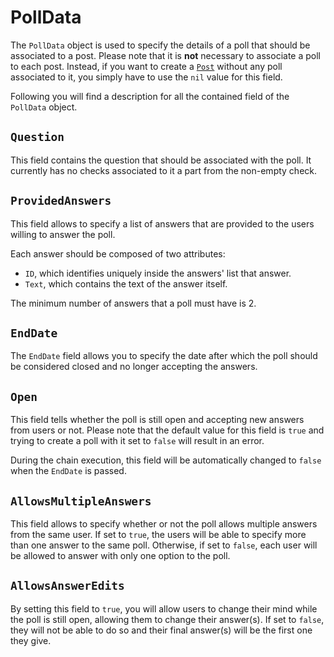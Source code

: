 # PollData
The `PollData` object is used to specify the details of a poll that should be associated to a post. Please note that it is **not** necessary to associate a poll to each post. Instead, if you want to create a [`Post`](./post.md) without any poll associated to it, you simply have to use the `nil` value for this field.  

Following you will find a description for all the contained field of the `PollData` object. 

## `Question`
This field contains the question that should be associated with the poll. It currently has no checks associated to it a part from the non-empty check. 

## `ProvidedAnswers`
This field allows to specify a list of answers that are provided to the users willing to answer the  poll.

Each answer should be composed of two attributes: 

- `ID`, which identifies uniquely inside the answers' list that answer.
- `Text`, which contains the text of the answer itself. 

The minimum number of answers that a poll must have is 2. 

## `EndDate`
The `EndDate` field allows you to specify the date after which the poll should be considered closed and no longer accepting the answers. 

## `Open` 
This field tells whether the poll is still open and accepting new answers from users or not. Please note that the default value for this field is `true` and trying to create a poll with it set to `false` will result in an error. 

During the chain execution, this field will be automatically changed to `false` when the `EndDate` is passed.

## `AllowsMultipleAnswers`
This field allows to specify whether or not the poll allows multiple answers from the same user. If set to `true`, the users will be able to specify more than one answer to the same poll. Otherwise, if set to `false`, each user will be allowed to answer with only one option to the poll. 

## `AllowsAnswerEdits`
By setting this field to `true`, you will allow users to change their mind while the poll is still open, allowing them to change their answer(s). If set to `false`, they will not be able to do so and their final answer(s) will be the first one they give.      
